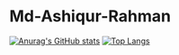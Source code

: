 # Md-Ashiqur-Rahman
[![Anurag's GitHub stats](https://github-readme-stats.vercel.app/api?username=ashiq24&show_icons=true&theme=Gradient)](https://github.com/anuraghazra/github-readme-stats)
[![Top Langs](https://github-readme-stats.vercel.app/api/top-langs/?username=ashiq24&show_icons=true&theme=Gradient)](https://github.com/anuraghazra/github-readme-stats)
